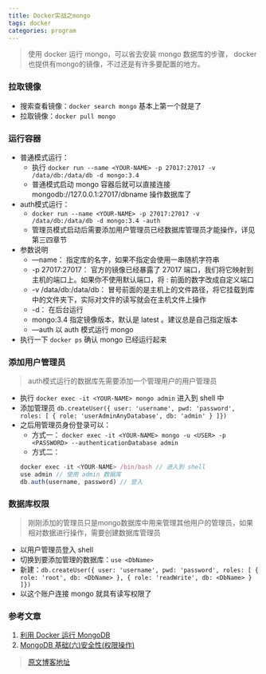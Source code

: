 ```yaml
---
title: Docker实战之mongo
tags: docker
categories: program
---
```


> 使用 docker 运行 mongo，可以省去安装 mongo 数据库的步骤， docker也提供有mongo的镜像，不过还是有许多要配置的地方。

### 拉取镜像

* 搜索查看镜像：`docker search mongo` 基本上第一个就是了
* 拉取镜像：`docker pull mongo`

### 运行容器
* 普通模式运行：
  * 执行 `docker run --name <YOUR-NAME> -p 27017:27017 -v /data/db:/data/db -d mongo:3.4`
  * 普通模式启动 mongo 容器后就可以直接连接 mongodb://127.0.0.1:27017/dbname 操作数据库了
* auth模式运行：
  * `docker run --name <YOUR-NAME> -p 27017:27017 -v /data/db:/data/db -d mongo:3.4 -auth`
  * 管理员模式启动后需要添加用户管理员已经数据库管理员才能操作，详见第三四章节
* 参数说明
  * —name： 指定库的名字，如果不指定会使用一串随机字符串
  * -p 27017:27017： 官方的镜像已经暴露了 27017 端口，我们将它映射到主机的端口上。如果你不使用默认端口，将 : 前面的数字改成自定义端口
  * -v /data/db:/data/db： 冒号前面的是主机上的文件路径，将它挂载到库中的文件夹下，实际对文件的读写就会在主机文件上操作
  * -d： 在后台运行
  * mongo:3.4 指定镜像版本，默认是 latest 。建议总是自己指定版本
  * —auth 以 auth 模式运行 mongo
* 执行一下 `docker ps` 确认 mongo 已经运行起来

### 添加用户管理员
> auth模式运行的数据库先需要添加一个管理用户的用户管理员

* 执行 `docker exec -it <YOUR-NAME> mongo admin` 进入到 shell 中
* 添加管理员 `db.createUser({ user: 'username', pwd: 'password', roles: [ { role: 'userAdminAnyDatabase', db: 'admin' } ]})`
* 之后用管理员身份登录可以：
  * 方式一： `docker exec -it <YOUR-NAME> mongo -u <USER> -p <PASSWORD> --authenticationDatabase admin`
  * 方式二：
  ```js
  docker exec -it <YOUR-NAME> /bin/bash // 进入到 shell
  use admin // 使用 admin 数据库
  db.auth(username, password) // 登入
  ```

### 数据库权限
> 刚刚添加的管理员只是mongo数据库中用来管理其他用户的管理员，如果相对数据进行操作，需要创建数据库管理员

* 以用户管理员登入 shell
* 切换到要添加管理的数据库：`use <DbName>`
* 新建：`db.createUser({ user: 'username', pwd: 'password', roles: [ { role: 'root', db: <DbName> }, { role: 'readWrite', db: <DbName> } ]})`
* 以这个账户连接 mongo 就具有读写权限了

### 参考文章
1. [利用 Docker 运行 MongoDB](ttps://brickyang.github.io/2017/03/15/%E5%88%A9%E7%94%A8-Docker-%E8%BF%90%E8%A1%8C-MongoDB/)
2. [MongoDB 基础(六)安全性(权限操作)](https://blog.csdn.net/kk185800961/article/details/45619863)

> [原文博客地址](https://qiuxiaori.github.io/xr-blog/)